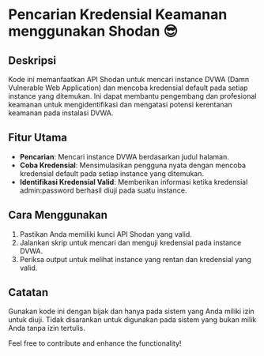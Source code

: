 # Pencarian Kredensial Keamanan menggunakan Shodan 😎

## Deskripsi
Kode ini memanfaatkan API Shodan untuk mencari instance DVWA (Damn Vulnerable Web Application) dan mencoba kredensial default pada setiap instance yang ditemukan. Ini dapat membantu pengembang dan profesional keamanan untuk mengidentifikasi dan mengatasi potensi kerentanan keamanan pada instalasi DVWA.

## Fitur Utama
- **Pencarian**: Mencari instance DVWA berdasarkan judul halaman.
- **Coba Kredensial**: Mensimulasikan pengguna nyata dengan mencoba kredensial default pada setiap instance yang ditemukan.
- **Identifikasi Kredensial Valid**: Memberikan informasi ketika kredensial admin:password berhasil diuji pada suatu instance.

## Cara Menggunakan
1. Pastikan Anda memiliki kunci API Shodan yang valid.
2. Jalankan skrip untuk mencari dan menguji kredensial pada instance DVWA.
3. Periksa output untuk melihat instance yang rentan dan kredensial yang valid.

## Catatan
Gunakan kode ini dengan bijak dan hanya pada sistem yang Anda miliki izin untuk diuji. Tidak disarankan untuk digunakan pada sistem yang bukan milik Anda tanpa izin tertulis.

Feel free to contribute and enhance the functionality!
